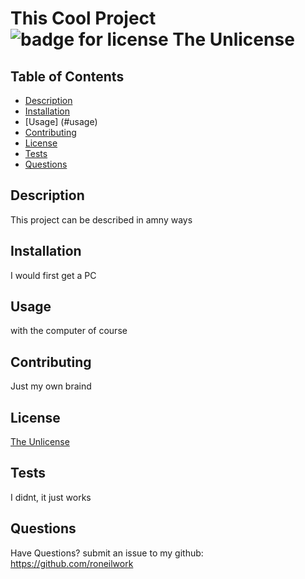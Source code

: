 # This Cool Project <img src="https://img.shields.io/badge/license-The-green" alt="badge for license The Unlicense">
## Table of Contents
* [Description](#description)
* [Installation](#installation)
* [Usage] (#usage)
* [Contributing](#contributing)
* [License](#license)
* [Tests](#tests)
* [Questions](#questions)
## Description
 <a name="description"></a>
This project can be described in amny ways
## Installation
 <a name="installation"></a>
I would first get a PC
## Usage
 <a name="usage"></a>
with the computer of course
## Contributing
 <a name="contributing"></a>
Just my own braind
## License
 <a name="license"></a>
<a href="https://choosealicense.com/licenses/unlicense">The Unlicense</a>
## Tests
 <a name="tests"></a>
I didnt, it just works
## Questions
 <a name="questions"></a>
Have Questions? submit an issue to my github: <a href="https://www.github.com/roneilwork">https://github.com/roneilwork</a>
